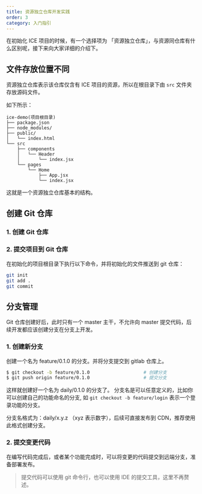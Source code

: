 ```yaml
---
title: 资源独立仓库开发实践
order: 3
category: 入门指引
---
```


在初始化 ICE 项目的时候，有一个选择项为 「资源独立仓库」，与资源同仓库有什么区别呢，接下来向大家详细的介绍下。

## 文件存放位置不同

资源独立仓库表示该仓库仅含有 ICE 项目的资源，所以在根目录下由 `src` 文件夹存放源码文件。

如下所示：

```
ice-demo(项目根目录)
├── package.json
├── node_modules/
├── public/
│   └── index.html
└── src
    ├── components
    │   └── Header
    │       └── index.jsx
    └── pages
        └── Home
            ├── App.jsx
            └── index.jsx
```

这就是一个资源独立仓库基本的结构。

## 创建 Git 仓库

### 1. 创建 Git 仓库

### 2. 提交项目到 Git 仓库

在初始化的项目根目录下执行以下命令，并将初始化的文件推送到 git 仓库：

```bash
git init
git add .
git commit
```

## 分支管理

Git 仓库创建好后，此时只有一个 master 主干，不允许向 master 提交代码，后续开发都应该创建分支在分支上开发。

### 1. 创建新分支

创建一个名为 feature/0.1.0 的分支。并将分支提交到 gitlab 仓库上。

```bash
$ git checkout -b feature/0.1.0                    # 创建分支
$ git push origin feature/0.1.0                    # 提交分支
```

这样就创建好一个名为 daily/0.1.0 的分支了。 分支名是可以任意定义的，比如你可以创建自己的功能命名的分支, 如 `git checkout -b feature/login` 表示一个登录功能的分支。

分支名格式为：daily/x.y.z （xyz 表示数字），后续可直接发布到 CDN，推荐使用此格式创建分支。

### 2. 提交变更代码

在编写代码完成后，或者某个功能完成时，可以将变更的代码提交到远端分支，准备部署发布。

> 提交代码可以使用 git 命令行，也可以使用 IDE 的提交工具，这里不再赘述。
